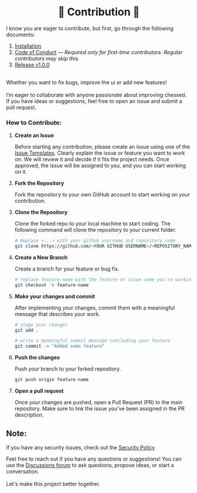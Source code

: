 <h1 align="center"> 🤝 Contribution 🤝 </h1>

I know you are eager to contribute, but first, go through the following documents:

1. [Installation](https://github.com/prrockzed/chessed/blob/main/INSTALL.md)
2. [Code of Conduct](https://github.com/prrockzed/chessed/blob/main/.github/CODE_OF_CONDUCT.md) — _Required only for first-time contributors. Regular contributors may skip this._
3. [Release v1.0.0](https://github.com/prrockzed/chessed/releases/tag/v1.0.0)

</br>
Whether you want to fix bugs, improve the ui or add new features!
</br>
</br>
I’m eager to collaborate with anyone passionate about improving chessed.
</br>
If you have ideas or suggestions, feel free to open an issue and submit a pull request.
</br>

### How to Contribute:

1. **Create an Issue**

   Before starting any contribution, please create an issue using one of the [Issue Templates](https://github.com/prrockzed/chessed/issues/new/choose). Clearly explain the issue or feature you want to work on. We will review it and decide if it fits the project needs. Once approved, the issue will be assigned to you, and you can start working on it.

2. **Fork the Repository**

   Fork the repository to your own GitHub account to start working on your contribution.

3. **Clone the Repository**

   Clone the forked repo to your local machine to start coding. The following command will clone the repository to your current folder.

   ```sh
   # Replace <...> with your github username and repository name
   git clone https://github.com/<YOUR GITHUB USERNAME>/<REPOSITORY_NAME>.git
   ```

4. **Create a New Branch**

   Create a branch for your feature or bug fix.

   ```sh
   # replace feature-name with the feature or issue name you're working on
   git checkout -b feature-name
   ```

5. **Make your changes and commit**

   After implementing your changes, commit them with a meaningful message that describes your work.

   ```sh
   # stage your changes
   git add .
   ```

   ```sh
   # write a meaningful commit message concluding your feature
   git commit -m "Added some feature"
   ```

6. **Push the changes**

   Push your branch to your forked repository.

   ```sh
   git push origin feature-name
   ```

7. **Open a pull request**

   Once your changes are pushed, open a Pull Request (PR) to the main repository. Make sure to link the issue you've been assigned in the PR description.
   </br>


## Note:

If you have any security issues, check out the [Security Policy](https://github.com/prrockzed/chessed/blob/main/.github/SECURITY.md)
</br>

Feel free to reach out if you have any questions or suggestions! You can use the [Discussions forum](https://github.com/prrockzed/chessed/discussions) to ask questions, propose ideas, or start a conversation.
</br>
</br>
Let's make this project better together.

